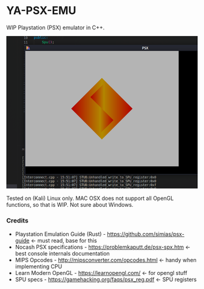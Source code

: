 # YA-PSX-EMU

WIP Playstation (PSX) emulator in C++.

![Screenshot](./doc/scshot.png)

Tested on (Kali) Linux only. MAC OSX does not support all OpenGL functions, so that is WIP. Not sure about Windows.

### Credits

* Playstation Emulation Guide (Rust) - https://github.com/simias/psx-guide <- must read, base for this
* Nocash PSX specifications - https://problemkaputt.de/psx-spx.htm <- best console internals documentation 
* MIPS Opcodes - http://mipsconverter.com/opcodes.html <- handy when implementing CPU
* Learn Modern OpenGL - https://learnopengl.com/ <- for opengl stuff
* SPU specs - https://gamehacking.org/faqs/psx_reg.pdf <- SPU registers